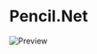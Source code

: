 # Pencil.Net

![Preview](https://github.com/XionWin/Pencil.Net/blob/master/_Attachment/Screen_Short.png)